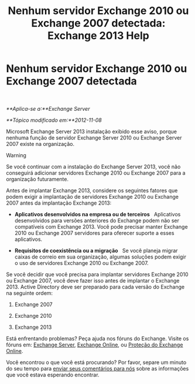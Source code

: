 ﻿---
title: 'Nenhum servidor Exchange 2010 ou Exchange 2007 detectada: Exchange 2013 Help'
TOCTitle: Nenhum servidor Exchange 2010 ou Exchange 2007 detectada
ms:assetid: 789cabab-c769-4a16-a6c8-3db82cff8861
ms:mtpsurl: https://technet.microsoft.com/pt-br/library/ms.exch.setupreadiness.noe14serverwarning(v=EXCHG.150)
ms:contentKeyID: 50485917
ms.date: 05/22/2018
mtps_version: v=EXCHG.150
ms.translationtype: MT
---

# Nenhum servidor Exchange 2010 ou Exchange 2007 detectada

 

_**Aplica-se a:**Exchange Server_

_**Tópico modificado em:**2012-11-08_

Microsoft Exchange Server 2013 instalação exibido esse aviso, porque nenhuma função de servidor Exchange Server 2010 ou Exchange Server 2007 existe na organização.


> [!WARNING]
> Se você continuar com a instalação do Exchange Server 2013, você não conseguirá adicionar servidores Exchange 2010 ou Exchange 2007 para a organização futuramente.



Antes de implantar Exchange 2013, considere os seguintes fatores que podem exigir a implantação de servidores Exchange 2010 ou Exchange 2007 antes da implantação Exchange 2013:

  - **Aplicativos desenvolvidos na empresa ou de terceiros**   Aplicativos desenvolvidos para versões anteriores do Exchange podem não ser compatíveis com Exchange 2013. Você pode precisar manter Exchange 2010 ou Exchange 2007 servidores para oferecer suporte a esses aplicativos.

  - **Requisitos de coexistência ou a migração**   Se você planeja migrar caixas de correio em sua organização, algumas soluções podem exigir o uso de servidores Exchange 2010 ou Exchange 2007.

Se você decidir que você precisa para implantar servidores Exchange 2010 ou Exchange 2007, você deve fazer isso antes de implantar o Exchange 2013. Active Directory deve ser preparado para cada versão do Exchange na seguinte ordem:

1.  Exchange 2007

2.  Exchange 2010

3.  Exchange 2013

Está enfrentando problemas? Peça ajuda nos fóruns do Exchange. Visite os fóruns em: [Exchange Server](https://go.microsoft.com/fwlink/p/?linkid=60612), [Exchange Online](https://go.microsoft.com/fwlink/p/?linkid=267542), ou [Proteção do Exchange Online](https://go.microsoft.com/fwlink/p/?linkid=285351).

Você encontrou o que você está procurando? Por favor, separe um minuto do seu tempo para [enviar seus comentários para nós](mailto:exsetuphelpfeedback@microsoft.com?subject=exchange%202013%20setup%20help%20feedback) sobre as informações que você estava esperando encontrar.

